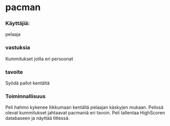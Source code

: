 # pacman

### Käyttäjiä:
pelaaja

### vastuksia
Kummitukset joilla eri persoonat

### tavoite
Syödä pallot kentältä

### Toiminnallisuus
Peli hahmo kykenee liikkumaan kentällä pelaajan käskyjen mukaan.
Pelissä olevat kummitukset jahtaavat pacmaniä eri tavoin.
Peli tallentaa HighScoren databaseen ja näyttää titlessä.
